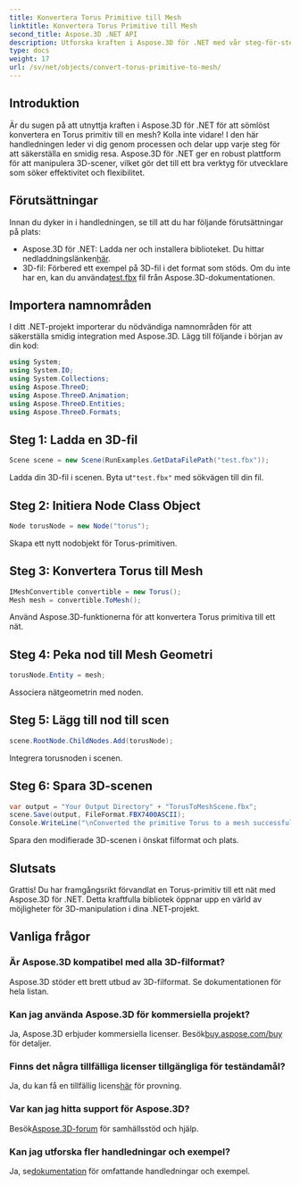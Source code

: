 ```yaml
---
title: Konvertera Torus Primitive till Mesh
linktitle: Konvertera Torus Primitive till Mesh
second_title: Aspose.3D .NET API
description: Utforska kraften i Aspose.3D för .NET med vår steg-för-steg-guide för att konvertera Torus-primitiver till mesh. Lyft din 3D-utveckling utan ansträngning!
type: docs
weight: 17
url: /sv/net/objects/convert-torus-primitive-to-mesh/
---
```

## Introduktion
Är du sugen på att utnyttja kraften i Aspose.3D för .NET för att sömlöst konvertera en Torus primitiv till en mesh? Kolla inte vidare! I den här handledningen leder vi dig genom processen och delar upp varje steg för att säkerställa en smidig resa. Aspose.3D för .NET ger en robust plattform för att manipulera 3D-scener, vilket gör det till ett bra verktyg för utvecklare som söker effektivitet och flexibilitet.
## Förutsättningar
Innan du dyker in i handledningen, se till att du har följande förutsättningar på plats:
-  Aspose.3D för .NET: Ladda ner och installera biblioteket. Du hittar nedladdningslänken[här](https://releases.aspose.com/3d/net/).
-  3D-fil: Förbered ett exempel på 3D-fil i det format som stöds. Om du inte har en, kan du använda[test.fbx](https://reference.aspose.com/3d/net/) fil från Aspose.3D-dokumentationen.
## Importera namnområden
I ditt .NET-projekt importerar du nödvändiga namnområden för att säkerställa smidig integration med Aspose.3D. Lägg till följande i början av din kod:
```csharp
using System;
using System.IO;
using System.Collections;
using Aspose.ThreeD;
using Aspose.ThreeD.Animation;
using Aspose.ThreeD.Entities;
using Aspose.ThreeD.Formats;
```
## Steg 1: Ladda en 3D-fil
```csharp
Scene scene = new Scene(RunExamples.GetDataFilePath("test.fbx"));
```
Ladda din 3D-fil i scenen. Byta ut`"test.fbx"` med sökvägen till din fil.
## Steg 2: Initiera Node Class Object
```csharp
Node torusNode = new Node("torus");
```
Skapa ett nytt nodobjekt för Torus-primitiven.
## Steg 3: Konvertera Torus till Mesh
```csharp
IMeshConvertible convertible = new Torus();
Mesh mesh = convertible.ToMesh();
```
Använd Aspose.3D-funktionerna för att konvertera Torus primitiva till ett nät.
## Steg 4: Peka nod till Mesh Geometri
```csharp
torusNode.Entity = mesh;
```
Associera nätgeometrin med noden.
## Steg 5: Lägg till nod till scen
```csharp
scene.RootNode.ChildNodes.Add(torusNode);
```
Integrera torusnoden i scenen.
## Steg 6: Spara 3D-scenen
```csharp
var output = "Your Output Directory" + "TorusToMeshScene.fbx";
scene.Save(output, FileFormat.FBX7400ASCII);
Console.WriteLine("\nConverted the primitive Torus to a mesh successfully.\nFile saved at " + output);
```
Spara den modifierade 3D-scenen i önskat filformat och plats.
## Slutsats
Grattis! Du har framgångsrikt förvandlat en Torus-primitiv till ett nät med Aspose.3D för .NET. Detta kraftfulla bibliotek öppnar upp en värld av möjligheter för 3D-manipulation i dina .NET-projekt.
## Vanliga frågor
### Är Aspose.3D kompatibel med alla 3D-filformat?
Aspose.3D stöder ett brett utbud av 3D-filformat. Se dokumentationen för hela listan.
### Kan jag använda Aspose.3D för kommersiella projekt?
 Ja, Aspose.3D erbjuder kommersiella licenser. Besök[buy.aspose.com/buy](https://purchase.aspose.com/buy) för detaljer.
### Finns det några tillfälliga licenser tillgängliga för teständamål?
 Ja, du kan få en tillfällig licens[här](https://purchase.aspose.com/temporary-license/) för provning.
### Var kan jag hitta support för Aspose.3D?
 Besök[Aspose.3D-forum](https://forum.aspose.com/c/3d/18) för samhällsstöd och hjälp.
### Kan jag utforska fler handledningar och exempel?
 Ja, se[dokumentation](https://reference.aspose.com/3d/net/) för omfattande handledningar och exempel.